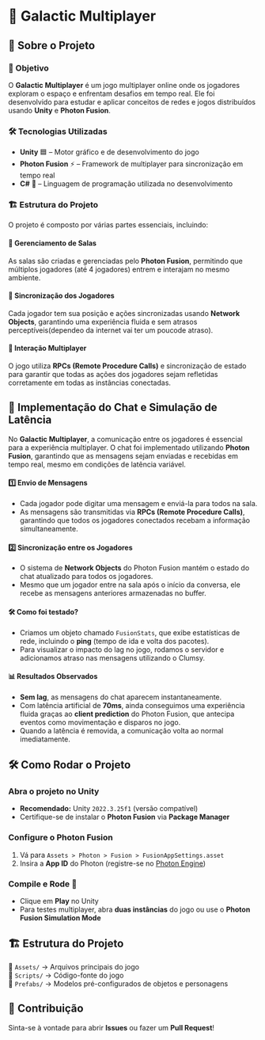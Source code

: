 # 🌌 Galactic Multiplayer  

## 📖 Sobre o Projeto

### 🎯 Objetivo  
O **Galactic Multiplayer** é um jogo multiplayer online onde os jogadores exploram o espaço e enfrentam desafios em tempo real. Ele foi desenvolvido para estudar e aplicar conceitos de redes e jogos distribuídos usando **Unity** e **Photon Fusion**.

### 🛠️ Tecnologias Utilizadas  
- **Unity** 🟦 – Motor gráfico e de desenvolvimento do jogo  
- **Photon Fusion** ⚡ – Framework de multiplayer para sincronização em tempo real  
- **C#** 🔷 – Linguagem de programação utilizada no desenvolvimento  

### 🏗️ Estrutura do Projeto  
O projeto é composto por várias partes essenciais, incluindo:

#### 🔹 Gerenciamento de Salas  
As salas são criadas e gerenciadas pelo **Photon Fusion**, permitindo que múltiplos jogadores (até 4 jogadores) entrem e interajam no mesmo ambiente.  

#### 🔹 Sincronização dos Jogadores  
Cada jogador tem sua posição e ações sincronizadas usando **Network Objects**, garantindo uma experiência fluida e sem atrasos perceptíveis(dependeo da internet vai ter um poucode atraso).  

#### 🔹 Interação Multiplayer  
O jogo utiliza **RPCs (Remote Procedure Calls)** e sincronização de estado para garantir que todas as ações dos jogadores sejam refletidas corretamente em todas as instâncias conectadas.  

## 📨 Implementação do Chat e Simulação de Latência  

No **Galactic Multiplayer**, a comunicação entre os jogadores é essencial para a experiência multiplayer. O chat foi implementado utilizando **Photon Fusion**, garantindo que as mensagens sejam enviadas e recebidas em tempo real, mesmo em condições de latência variável.  

#### 1️⃣ Envio de Mensagens  
- Cada jogador pode digitar uma mensagem e enviá-la para todos na sala.  
- As mensagens são transmitidas via **RPCs (Remote Procedure Calls)**, garantindo que todos os jogadores conectados recebam a informação simultaneamente.  

#### 2️⃣ Sincronização entre os Jogadores  
- O sistema de **Network Objects** do Photon Fusion mantém o estado do chat atualizado para todos os jogadores.  
- Mesmo que um jogador entre na sala após o início da conversa, ele recebe as mensagens anteriores armazenadas no buffer.  

#### 🛠️ Como foi testado?  
- Criamos um objeto chamado `FusionStats`, que exibe estatísticas de rede, incluindo o **ping** (tempo de ida e volta dos pacotes).  
- Para visualizar o impacto do lag no jogo, rodamos o servidor e adicionamos atraso nas mensagens utilizando o Clumsy.  

#### 📊 Resultados Observados  
- **Sem lag**, as mensagens do chat aparecem instantaneamente.  
- Com latência artificial de **70ms**, ainda conseguimos uma experiência fluida graças ao **client prediction** do Photon Fusion, que antecipa eventos como movimentação e disparos no jogo.  
- Quando a latência é removida, a comunicação volta ao normal imediatamente.  

## 🛠️ Como Rodar o Projeto  

### Abra o projeto no Unity  
- **Recomendado:** Unity `2022.3.25f1` (versão compatível)  
- Certifique-se de instalar o **Photon Fusion** via **Package Manager**  

### Configure o Photon Fusion  
1. Vá para `Assets > Photon > Fusion > FusionAppSettings.asset`  
2. Insira a **App ID** do Photon (registre-se no [Photon Engine](photonengine.com))  

### Compile e Rode 🚀  
- Clique em **Play** no Unity  
- Para testes multiplayer, abra **duas instâncias** do jogo ou use o **Photon Fusion Simulation Mode**  

## 🏗️ Estrutura do Projeto  
📂 `Assets/` → Arquivos principais do jogo  
📂 `Scripts/` → Código-fonte do jogo  
📂 `Prefabs/` → Modelos pré-configurados de objetos e personagens  

## 🤝 Contribuição  
Sinta-se à vontade para abrir **Issues** ou fazer um **Pull Request**!  

